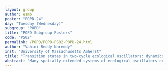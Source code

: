```yaml
---
layout: group
author: esmb
poster: "POPD-24"
day: "Tuesday (Wednesday)"
subgroup: "POPD"
title: "POPD Subgroup Posters"
code: "PS02"
permalink: /POPD/POPD-PS02-POPD-24.html
author: "Vahini Reddy Nareddy"
inst: "University of Massachusetts Amherst"
title: "Transition states in two-cycle ecological oscillators: dynamics and forecasting"
abstract: "Many spatially-extended systems of ecological oscillators exhibit spatial synchrony with periodic oscillations in time. If the individual oscillators have two-cycle behavior, the transition to synchrony as a function of noise and coupling strength is in the Ising universality class, ensuring that the stationary properties of the ecological systems can be replicated by the simple Ising model [1]. In the Ising representation, the two phases of oscillations (high at odd times or high at even times) of an individual oscillator are represented by spin-up and spin-down. However, the behavior of an individual ecological oscillator suggests the existence of a transition state along with the two phases of oscillations. The oscillations at this transition state have amplitude very close to zero. To study such systems, we use Blume-Capel representation where the spin can take three values S={+1,-1,0} with S=0 as the transition state and S={-1,+1} as the two phases of oscillations. We model the spatially-extended ecological systems with coupled lattice maps in two-cycle regime and represent them with three state model. We also discuss maximum likelihood methods to infer the Blume-Capel representation. [1] V.Nareddy,et.al,J R Soc Interface(2020)"
---
```

